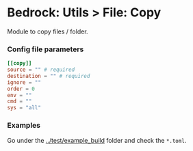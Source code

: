 # Bedrock: Utils > File: Copy

Module to copy files / folder.

### Config file parameters
```toml
[[copy]]
source = "" # required
destination = "" # required
ignore = ""
order = 0
env = ""
cmd = ""
sys = "all"
```

### Examples
Go under the [../test/example_build](../test/example_build) folder and check the `*.toml`.
